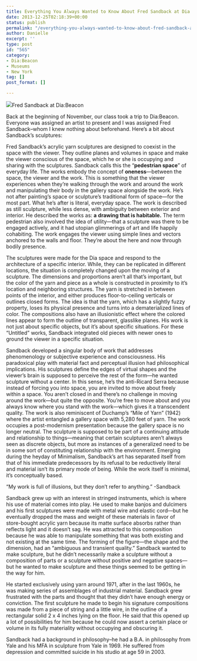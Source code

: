 ```yaml
---
title: Everything You Always Wanted to Know About Fred Sandback at Dia:Beacon
date: 2013-12-25T02:18:39+00:00
status: publish
permalink: "/everything-you-always-wanted-to-know-about-fred-sandback-at-diabeacon"
author: Danielle
excerpt: ''
type: post
id: "565"
category:
- Dia:Beacon
- Museums
- New York
tag: []
post_format: []

---
```

![](http://farm8.staticflickr.com/7366/11540150605_76675e66f8_z.jpg)Fred Sandback at Dia:Beacon

Back at the beginning of November, our class took a trip to Dia:Beacon. Everyone was assigned an artist to present and I was assigned Fred Sandback–whom I knew nothing about beforehand. Here’s a bit about Sandback’s sculptures:

Fred Sandback’s acrylic yarn sculptures are designed to coexist in the space with the viewer. They outline planes and volumes in space and make the viewer conscious of the space, which he or she is occupying and sharing with the sculptures. Sandback calls this the “**pedestrian space**” of everyday life. The works embody the concept of **oneness**—between the space, the viewer and the work. This is something that the viewer experiences when they’re walking through the work and around the work and manipulating their body in the gallery space alongside the work. He’s not after painting’s space or sculpture’s traditional form of space—for the most part. What he’s after is literal, everyday space. The work is described as still sculpture, while less dense, with ambiguity between exterior and interior. He described the works as: **a** **drawing that is habitable.** The term pedestrian also involved the idea of utility—that a sculpture was there to be engaged actively, and it had utopian glimmerings of art and life happily cohabiting. The work engages the viewer using simple lines and vectors anchored to the walls and floor. They’re about the here and now through bodily presence.

The sculptures were made for the Dia space and respond to the architecture of a specific interior. While, they can be replicated in different locations, the situation is completely changed upon the moving of a sculpture. The dimensions and proportions aren’t all that’s important, but the color of the yarn and piece as a whole is constructed in proximity to it’s location and neighboring structures. The yarn is stretched in between points of the interior, and either produces floor-to-ceiling verticals or outlines closed forms. The idea is that the yarn, which has a slightly fuzzy property, loses its physical presence and turns into a dematerialized lines of color. The compositions also have an illusionistic effect where the colored lines appear to form the outline of transparent, glasslike planes. His work is not just about specific objects, but it’s about specific situations. For these “Untitled” works, Sandback integrated old pieces with newer ones to ground the viewer in a specific situation.

Sandback developed a singular body of work that addresses phenomenology or subjective experience and consciousness. His paradoxical play with material fact and perceptual illusion had philosophical implications. His sculptures define the edges of virtual shapes and the viewer’s brain is supposed to perceive the rest of the form—he wanted sculpture without a center. In this sense, he’s the anti-Ricard Serra because instead of forcing you into space, you are invited to move about freely within a space. You aren’t closed in and there’s no challenge in moving around the work—but quite the opposite. You’re free to move about and you always know where you stand with the work—which gives it a transcendent quality. The work is also reminiscent of Duchamp’s “Mile of Yarn” (1942) where the artist entangled a gallery space with 5,280 feet of yarn. The work occupies a post-modernism presentation because the gallery space is no longer neutral. The sculpture is supposed to be part of a continuing attitude and relationship to things—meaning that certain sculptures aren’t always seen as discrete objects, but more as instances of a generalized need to be in some sort of constituting relationship with the environment. Emerging during the heyday of Minimalism, Sandback’s art has separated itself from that of his immediate predecessors by its refusal to be reductively literal and material isn’t its primary mode of being. While the work itself is minimal, it’s conceptually based.

“My work is full of illusions, but they don’t refer to anything.” -Sandback

Sandback grew up with an interest in stringed instruments, which is where his use of material comes into play. He used to make banjos and dulcimers and his first sculptures were made with metal wire and elastic cord—but he eventually dropped the mass and weight of these materials in favor of store-bought acrylic yarn because its matte surface absorbs rather than reflects light and it doesn’t sag. He was attracted to this composition because he was able to manipulate something that was both existing and not existing at the same time. The forming of the figure—the shape and the dimension, had an “ambiguous and transient quality.” Sandback wanted to make sculpture, but he didn’t necessarily make a sculpture without a composition of parts or a sculpture without positive and negative spaces—but he wanted to make sculpture and these things seemed to be getting in the way for him.

He started exclusively using yarn around 1971, after in the last 1960s, he was making series of assemblages of industrial material. Sandback grew frustrated with the parts and thought that they didn’t have enough energy or conviction. The first sculpture he made to begin his signature compositions was made from a piece of string and a little wire, in the outline of a rectangular solid 2 x 4 inches lying on the floor. He said that this opened up a lot of possibilities for him because he could now assert a certain place or volume in its fully materiality without occupying and obscuring it.

Sandback had a background in philosophy–he had a B.A. in philosophy from Yale and his MFA in sculpture from Yale in 1969. He suffered from depression and committed suicide in his studio at age 59 in 2003.